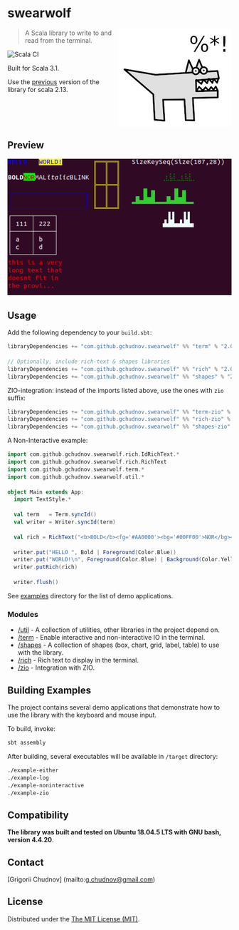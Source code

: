 # swearwolf

<img src="res/images/swearwolf-256.png" width="256px" height="219px" align="right" />

> A Scala library to write to and read from the terminal.

![Scala CI](https://github.com/gchudnov/swearwolf/workflows/Scala%20CI/badge.svg)

Built for Scala 3.1. 

Use the [previous](https://github.com/gchudnov/swearwolf/tree/v1.0.2) version of the library for scala 2.13.

<br clear="right" /><!-- Turn off the wrapping for the logo image. -->

## Preview

![preview](res/images/preview.png)

## Usage

Add the following dependency to your `build.sbt`:

```scala
libraryDependencies += "com.github.gchudnov.swearwolf" %% "term" % "2.0.0"

// Optionally, include rich-text & shapes libraries
libraryDependencies += "com.github.gchudnov.swearwolf" %% "rich" % "2.0.0"
libraryDependencies += "com.github.gchudnov.swearwolf" %% "shapes" % "2.0.0"
```

ZIO-integration: instead of the imports listed above, use the ones with `zio` suffix:

```scala
libraryDependencies += "com.github.gchudnov.swearwolf" %% "term-zio" % "2.0.0"
libraryDependencies += "com.github.gchudnov.swearwolf" %% "rich-zio" % "2.0.0"
libraryDependencies += "com.github.gchudnov.swearwolf" %% "shapes-zio" % "2.0.0"
```

A Non-Interactive example:

```scala
import com.github.gchudnov.swearwolf.rich.IdRichText.*
import com.github.gchudnov.swearwolf.rich.RichText
import com.github.gchudnov.swearwolf.term.*
import com.github.gchudnov.swearwolf.util.*

object Main extends App:
  import TextStyle.*

  val term   = Term.syncId()
  val writer = Writer.syncId(term)

  val rich = RichText("<b>BOLD</b><fg='#AA0000'><bg='#00FF00'>NOR</bg></fg>MAL<i>italic</i><k>BLINK</k>\n")

  writer.put("HELLO ", Bold | Foreground(Color.Blue))
  writer.put("WORLD!\n", Foreground(Color.Blue) | Background(Color.Yellow))
  writer.putRich(rich)

  writer.flush()
```

See [examples](./examples) directory for the list of demo applications. 

### Modules

- [/util](util) - A collection of utilities, other libraries in the project depend on.
- [/term](term) - Enable interactive and non-interactive IO in the terminal.
- [/shapes](shapes) - A collection of shapes (box, chart, grid, label, table) to use with the library.
- [/rich](rich) - Rich text to display in the terminal.
- [/zio](ziox) - Integration with ZIO.


## Building Examples

The project contains several demo applications that demonstrate how to use the library with the keyboard and mouse input.

To build, invoke:

```sbt
sbt assembly
```

After building, several executables will be available in  `/target` directory:

```bash
./example-either
./example-log
./example-noninteractive
./example-zio
```

## Compatibility

**The library was built and tested on Ubuntu 18.04.5 LTS with GNU bash, version 4.4.20**.


## Contact

[Grigorii Chudnov] (mailto:g.chudnov@gmail.com)


## License

Distributed under the [The MIT License (MIT)](LICENSE).
